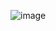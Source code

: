 ![image](https://github.com/Rahul-chaurasiya/Leetcode-Practice-Problem/assets/77222540/787dfb7e-a8ef-4e95-ab68-6d23166cedd4)
